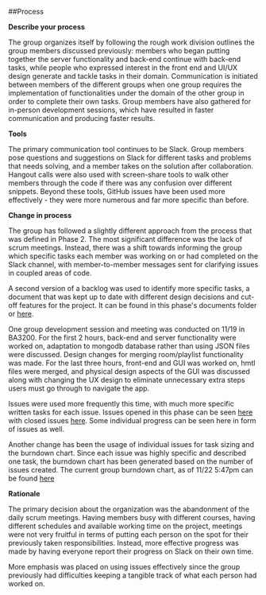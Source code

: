 ##Process

**Describe your process**

The group organizes itself by following the rough work division outlines the group members discussed previously: members who began putting together the server functionality and back-end continue with back-end tasks, while people who expressed interest in the front end and UI/UX design generate and tackle tasks in their domain. Communication is initiated between members of the different groups when one group requires the implementation of functionalities under the domain of the other group in order to complete their own tasks.
Group members have also gathered for in-person development sessions, which have resulted in faster communication and producing faster results.

**Tools**

The primary communication tool continues to be Slack. Group members pose questions and suggestions on Slack for different tasks and problems that needs solving, and a member takes on the solution after collaboration. Hangout calls were also used with screen-share tools to walk other members through the code if there was any confusion over different snippets. Beyond these tools, GitHub issues have been used more effectively - they were more numerous and far more specific than before.

**Change in process**

The group has followed a slightly different approach from the process that was defined in Phase 2. The most significant difference was the lack of scrum meetings. Instead, there was a shift towards informing the group which specific tasks each member was working on or had completed on the Slack channel, with member-to-member messages sent for clarifying issues in coupled areas of code.

A second version of a backlog was used to identify more specific tasks, a document that was kept up to date with different design decisions and cut-off features for the project. It can be found in this phase's documents folder or [here](https://github.com/csc301-fall-2015/project-team5-L0101/blob/master/doc/phase3/backlog.md).

One group development session and meeting was conducted on 11/19 in BA3200. For the first 2 hours, back-end and server functionality were worked on, adaptation to mongodb database rather than using JSON files were discussed. Design changes for merging room/playlist functionality was made. For the last three hours, front-end and GUI was worked on, hmtl files were merged, and physical design aspects of the GUI was discussed along with changing the UX design to eliminate unnecessary extra steps users must go through to navigate the app.

Issues were used more frequently this time, with much more specific written tasks for each issue. Issues opened in this phase can be seen [here](https://github.com/csc301-fall-2015/project-team5-L0101/issues?utf8=%E2%9C%93&q=is%3Aissue+created%3A%3E2015-11-18+) with closed issues [here](https://github.com/csc301-fall-2015/project-team5-L0101/issues?utf8=%E2%9C%93&q=is%3Aissue+created%3A%3E2015-11-18+is%3Aclosed). Some individual progress can be seen here in form of issues as well.

Another change has been the usage of individual issues for task sizing and the burndown chart. Since each issue was highly specific and described one task, the burndown chart has been generated based on the number of issues created. The current group burndown chart, as of 11/22 5:47pm can be found [here](http://i.imgur.com/QuXhyCT.png)

**Rationale**

The primary decision about the organization was the abandonment of the daily scrum meetings. Having members  busy with different courses, having different schedules and available working time on the project, meetings were not very fruitful in terms of putting each person on the spot for their previously taken responsibilities. Instead, more effective progress was made by having everyone report their progress on Slack on their own time.

More emphasis was placed on using issues effectively since the group previously had difficulties keeping a tangible track of what each person had worked on.
